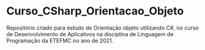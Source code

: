 # Curso_CSharp_Orientacao_Objeto
Repositório criado para estudo de Orientação objeto utilizando C#, no curso de Desenvolvimento de Aplicativos na disciplina de Linguagem de Programação da ETEFMC no ano de 2021.
